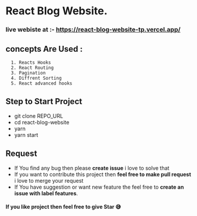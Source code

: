 
# React Blog Website.

### live webiste at :- https://react-blog-website-tp.vercel.app/

## concepts Are Used :

      1. Reacts Hooks
      2. React Routing
      3. Pagination
      4. Diffrent Sorting
      5. React advanced hooks
      
 ## Step to Start Project
 
  

 - git clone REPO_URL
 - cd react-blog-website
 - yarn
 - yarn start

## Request

 - If You find any bug then please **create issue** i love to solve that
 - If you want to contribute this project then **feel free to make pull request** i love to merge your request
 - If You have suggestion or want new feature the feel free to **create an issue with label features**.


#### If you like project then feel free to give Star 😅

